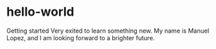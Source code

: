 # hello-world
Getting started
Very exited to learn something new. My name is Manuel Lopez, and I am looking forward to a brighter future.
